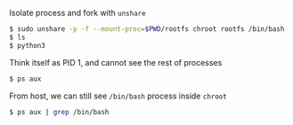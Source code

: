 Isolate process and fork with `unshare`
```sh
$ sudo unshare -p -f --mount-proc=$PWD/rootfs chroot rootfs /bin/bash
$ ls
$ python3
```

Think itself as PID 1, and cannot see the rest of processes
```sh
$ ps aux
```

From host, we can still see `/bin/bash` process inside `chroot`
```sh
$ ps aux | grep /bin/bash
```
